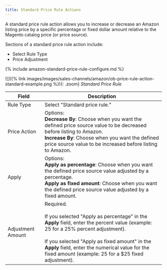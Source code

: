 ```yaml
---
title: Standard Price Rule Actions
---
```



A standard price rule action allows you to increase or decrease an Amazon listing price by a specific percentage or fixed dollar amount relative to the Magento catalog price (or price source).

Sections of a standard price rule action include:

- Select Rule Type
- Price Adjustment

{% include amazon-standard-price-rule-configure.md %}

![]({% link images/images/sales-channels/amazon/ob-price-rule-action-standard-example.png %}){: .zoom}
_Standard Price Rule_

|Field|Description|
|---|---|
|Rule Type|Select "Standard price rule."|
|Price Action|Options:<br/>**Decrease By**: Choose when you want the defined price source value to be decreased before listing to Amazon.<br/>**Increase By**: Choose when you want the defined price source value to be increased before listing to Amazon.|
|Apply|Options:<br/>**Apply as percentage**: Choose when you want the defined price source value adjusted by a percentage.<br/>**Apply as fixed amount**: Choose when you want the defined price source value adjusted by a fixed amount.|
|Adjustment Amount|Required.<br/><br/>If you selected "Apply as percentage" in the **Apply** field, enter the percent value (example: 25 for a 25% percent adjustment).<br/><br/>If you selected "Apply as fixed amount" in the **Apply** field, enter the numerical value for the fixed amount (example: 25 for a $25 fixed adjustment).|
